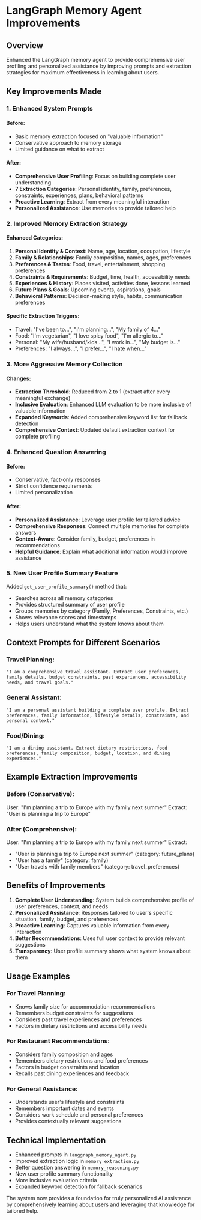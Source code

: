 # LangGraph Memory Agent Improvements

## Overview
Enhanced the LangGraph memory agent to provide comprehensive user profiling and personalized assistance by improving prompts and extraction strategies for maximum effectiveness in learning about users.

## Key Improvements Made

### 1. Enhanced System Prompts

#### Before:
- Basic memory extraction focused on "valuable information"
- Conservative approach to memory storage
- Limited guidance on what to extract

#### After:
- **Comprehensive User Profiling**: Focus on building complete user understanding
- **7 Extraction Categories**: Personal identity, family, preferences, constraints, experiences, plans, behavioral patterns
- **Proactive Learning**: Extract from every meaningful interaction
- **Personalized Assistance**: Use memories to provide tailored help

### 2. Improved Memory Extraction Strategy

#### Enhanced Categories:
1. **Personal Identity & Context**: Name, age, location, occupation, lifestyle
2. **Family & Relationships**: Family composition, names, ages, preferences
3. **Preferences & Tastes**: Food, travel, entertainment, shopping preferences
4. **Constraints & Requirements**: Budget, time, health, accessibility needs
5. **Experiences & History**: Places visited, activities done, lessons learned
6. **Future Plans & Goals**: Upcoming events, aspirations, goals
7. **Behavioral Patterns**: Decision-making style, habits, communication preferences

#### Specific Extraction Triggers:
- Travel: "I've been to...", "I'm planning...", "My family of 4..."
- Food: "I'm vegetarian", "I love spicy food", "I'm allergic to..."
- Personal: "My wife/husband/kids...", "I work in...", "My budget is..."
- Preferences: "I always...", "I prefer...", "I hate when..."

### 3. More Aggressive Memory Collection

#### Changes:
- **Extraction Threshold**: Reduced from 2 to 1 (extract after every meaningful exchange)
- **Inclusive Evaluation**: Enhanced LLM evaluation to be more inclusive of valuable information
- **Expanded Keywords**: Added comprehensive keyword list for fallback detection
- **Comprehensive Context**: Updated default extraction context for complete profiling

### 4. Enhanced Question Answering

#### Before:
- Conservative, fact-only responses
- Strict confidence requirements
- Limited personalization

#### After:
- **Personalized Assistance**: Leverage user profile for tailored advice
- **Comprehensive Responses**: Connect multiple memories for complete answers
- **Context-Aware**: Consider family, budget, preferences in recommendations
- **Helpful Guidance**: Explain what additional information would improve assistance

### 5. New User Profile Summary Feature

Added `get_user_profile_summary()` method that:
- Searches across all memory categories
- Provides structured summary of user profile
- Groups memories by category (Family, Preferences, Constraints, etc.)
- Shows relevance scores and timestamps
- Helps users understand what the system knows about them

## Context Prompts for Different Scenarios

### Travel Planning:
```
"I am a comprehensive travel assistant. Extract user preferences, family details, budget constraints, past experiences, accessibility needs, and travel goals."
```

### General Assistant:
```
"I am a personal assistant building a complete user profile. Extract preferences, family information, lifestyle details, constraints, and personal context."
```

### Food/Dining:
```
"I am a dining assistant. Extract dietary restrictions, food preferences, family composition, budget, location, and dining experiences."
```

## Example Extraction Improvements

### Before (Conservative):
User: "I'm planning a trip to Europe with my family next summer"
Extract: "User is planning a trip to Europe"

### After (Comprehensive):
User: "I'm planning a trip to Europe with my family next summer"
Extract:
- "User is planning a trip to Europe next summer" (category: future_plans)
- "User has a family" (category: family)
- "User travels with family members" (category: travel_preferences)

## Benefits of Improvements

1. **Complete User Understanding**: System builds comprehensive profile of user preferences, context, and needs
2. **Personalized Assistance**: Responses tailored to user's specific situation, family, budget, and preferences
3. **Proactive Learning**: Captures valuable information from every interaction
4. **Better Recommendations**: Uses full user context to provide relevant suggestions
5. **Transparency**: User profile summary shows what system knows about them

## Usage Examples

### For Travel Planning:
- Knows family size for accommodation recommendations
- Remembers budget constraints for suggestions
- Considers past travel experiences and preferences
- Factors in dietary restrictions and accessibility needs

### For Restaurant Recommendations:
- Considers family composition and ages
- Remembers dietary restrictions and food preferences
- Factors in budget constraints and location
- Recalls past dining experiences and feedback

### For General Assistance:
- Understands user's lifestyle and constraints
- Remembers important dates and events
- Considers work schedule and personal preferences
- Provides contextually relevant suggestions

## Technical Implementation

- Enhanced prompts in `langgraph_memory_agent.py`
- Improved extraction logic in `memory_extraction.py`
- Better question answering in `memory_reasoning.py`
- New user profile summary functionality
- More inclusive evaluation criteria
- Expanded keyword detection for fallback scenarios

The system now provides a foundation for truly personalized AI assistance by comprehensively learning about users and leveraging that knowledge for tailored help.
